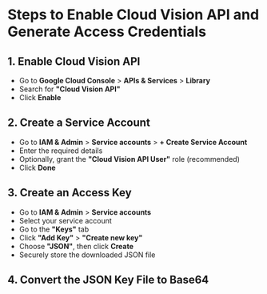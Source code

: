 # Steps to Enable Cloud Vision API and Generate Access Credentials

## 1. Enable Cloud Vision API
- Go to **Google Cloud Console** > **APIs & Services** > **Library**
- Search for **"Cloud Vision API"**
- Click **Enable**

## 2. Create a Service Account
- Go to **IAM & Admin** > **Service accounts** > **+ Create Service Account**
- Enter the required details
- Optionally, grant the **"Cloud Vision API User"** role (recommended)
- Click **Done**

## 3. Create an Access Key
- Go to **IAM & Admin** > **Service accounts**
- Select your service account
- Go to the **"Keys"** tab
- Click **"Add Key"** > **"Create new key"**
- Choose **"JSON"**, then click **Create**
- Securely store the downloaded JSON file

## 4. Convert the JSON Key File to Base64

